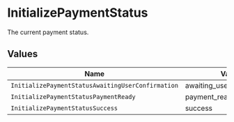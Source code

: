 # InitializePaymentStatus

The current payment status.


## Values

| Name                                              | Value                                             |
| ------------------------------------------------- | ------------------------------------------------- |
| `InitializePaymentStatusAwaitingUserConfirmation` | awaiting_user_confirmation                        |
| `InitializePaymentStatusPaymentReady`             | payment_ready                                     |
| `InitializePaymentStatusSuccess`                  | success                                           |